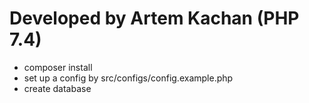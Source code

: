 # Developed by Artem Kachan (PHP 7.4)
* composer install
* set up a config by src/configs/config.example.php
* create database

